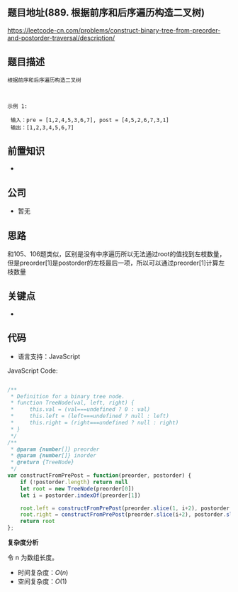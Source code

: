 
## 题目地址(889. 根据前序和后序遍历构造二叉树)

https://leetcode-cn.com/problems/construct-binary-tree-from-preorder-and-postorder-traversal/description/

## 题目描述

```
根据前序和后序遍历构造二叉树

 

示例 1:

 输入：pre = [1,2,4,5,3,6,7], post = [4,5,2,6,7,3,1]
 输出：[1,2,3,4,5,6,7]
```

## 前置知识

- 

## 公司

- 暂无

## 思路

和105、106题类似，区别是没有中序遍历所以无法通过root的值找到左枝数量，但是preorder[1]是postorder的左枝最后一项，所以可以通过preorder[1]计算左枝数量

## 关键点

-  

## 代码

- 语言支持：JavaScript

JavaScript Code:

```javascript

/**
 * Definition for a binary tree node.
 * function TreeNode(val, left, right) {
 *     this.val = (val===undefined ? 0 : val)
 *     this.left = (left===undefined ? null : left)
 *     this.right = (right===undefined ? null : right)
 * }
 */
/**
 * @param {number[]} preorder
 * @param {number[]} inorder
 * @return {TreeNode}
 */
var constructFromPrePost = function(preorder, postorder) {
    if (!postorder.length) return null
    let root = new TreeNode(preorder[0])
    let i = postorder.indexOf(preorder[1])

    root.left = constructFromPrePost(preorder.slice(1, i+2), postorder.slice(0, i+1))
    root.right = constructFromPrePost(preorder.slice(i+2), postorder.slice(i+1, postorder.length -1))
    return root
};

```


**复杂度分析**

令 n 为数组长度。

- 时间复杂度：$O(n)$
- 空间复杂度：$O(1)$



